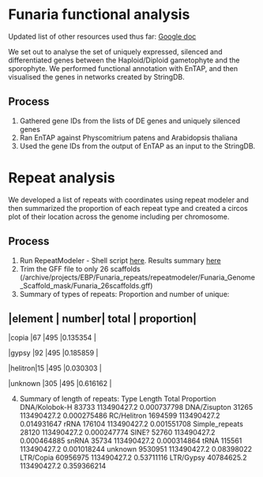 # Funaria functional analysis

Updated list of other resources used thus far: [Google doc](https://docs.google.com/document/d/10FL7RdmHAUGKW-YVilgvltOUIaDC_zCnbXXRUEyI4NM/edit?usp=sharing)

We set out to analyse the set of uniquely expressed, silenced and differentiated genes between the Haploid/Diploid gametophyte and the sporophyte. We performed functional annotation with EnTAP, and then visualised the genes in networks created by StringDB.

## Process

1. Gathered gene IDs from the lists of DE genes and uniquely silenced genes
2. Ran EnTAP against Physcomitrium patens and Arabidopsis thaliana
3. Used the gene IDs from the output of EnTAP as an input to the StringDB.


# Repeat analysis

We developed a list of repeats with coordinates using repeat modeler and then summarized the proportion of each repeat type and created a circos plot of their location across the genome including per chromosome. 

## Process


1) Run RepeatModeler - Shell script [here](https://docs.google.com/document/d/1lgETHuw_ZBMP0Ky9XdFrlX3yoQZPSBNtIflh-m9mM0s/edit). Results summary [here](https://docs.google.com/document/d/1WRr2AFFCEu0tMKepeJ9-VhJiNRb7WYKFKd6d4owjM0A/edit)
2) Trim the GFF file to only 26 scaffolds (/archive/projects/EBP/Funaria_repeats/repeatmodeler/Funaria_Genome_Scaffold_mask/Funaria_26scaffolds.gff)
3) Summary of types of repeats: 
Proportion and number of unique: 

|element |	number|	total |	proportion|
-------------------------------------
|copia 	 |67	    |495	  |0.135354   |

|gypsy	 |92   	  |495	  |0.185859   |

|helitron|15	    |495	  |0.030303   |

|unknown |305	    |495	  |0.616162   |


4) Summary of length of repeats:
Type  	             Length	          Total	         Proportion
DNA/Kolobok-H	        83733	          113490427.2	   0.000737798
DNA/Zisupton	        31265	          113490427.2	   0.000275486
RC/Helitron	          1694599	        113490427.2	   0.014931647
rRNA	                176104	        113490427.2	   0.001551708
Simple_repeats	      28120	          113490427.2	   0.000247774
SINE?	                52760	          113490427.2	   0.000464885
snRNA	               35734	          113490427.2	   0.000314864
  tRNA	              115561	        113490427.2	   0.001018244
unknown	              9530951	        113490427.2	   0.08398022
LTR/Copia	           60956975	      113490427.2	   0.53711116
LTR/Gypsy	           40784625.2	    113490427.2	   0.359366214




